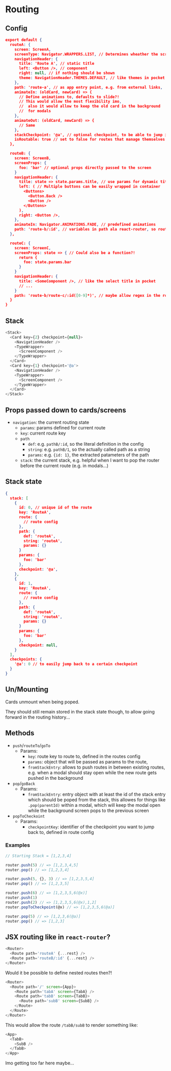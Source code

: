 # Routing

## Config

```json
export default {
  routeA: {
    screen: ScreenA,
    screenType: Navigator.WRAPPERS.LIST, // Determines wheather the screen will be wrapped in a ScrollView or ListView?!
    navigationHeader: {
      title: 'Route A', // static title
      left: <Button />, // component
      right: null, // if nothing should be shown
      theme: NavigationHeader.THEMES.DEFAULT, // like themes in pocket
    },
    path: 'route-a', // as app entry point, e.g. from external links,
    animateIn: (oldCard, newCard) => {
      // Define animations to, defaults to slide?!
      // This would allow the most flexibility imo,
      //  also it would allow to keep the old card in the background
      //  for modals
    },
    animateOut: (oldCard, newCard) => {
      // Same
    },
    stackCheckpoint: '@a', // optional checkpoint, to be able to jump in history?!, ala .popToCheckpoint(@a)
    isRoutable: true // set to false for routes that manage themselves and should not appear when running through the history, e.g. modals?!
  },

  routeB: {
    screen: ScreenB,
    screenProps: {
      foo: 'bar' // optional props directly passed to the screen
    }
    navigationHeader: {
      title: state => state.params.title, // use params for dynamic titles, see react-native-navigation
      left: ( // Multiple buttons can be easily wrapped in container
        <Buttons>
          <Button.Back />
          <Button />
        </Buttons>
      ),
      right: <Button />,
    },
    animateIn: Navigator.ANIMATIONS.FADE, // predefined animations
    path: 'route-b/:id', // variables in path ala react-router, so route/1 would automatically set state.params.id=1
  },

  routeC: {
    screen: ScreenC,
    screenProps: state => { // Could also be a function?!
      return {
        foo: state.params.bar
      }
    }
    navigationHeader: {
      title: <SomeComponent />, // like the select title in pocket
      // ...
    }
    path: 'route-b/route-c/:id([0-9]*)', // maybe allow regex in the route placeholders?!
  }
}
```

## Stack

```js
<Stack>
  <Card key={2} checkpoint={null}>
    <NavigationHeader />
    <TypeWrapper>
      <ScreenComponent />
    </TypeWrapper>
  </Card>
  <Card key={1} checkpoint='@a'>
    <NavigationHeader />
    <TypeWrapper>
      <ScreenComponent />
    </TypeWrapper>
  </Card>
</Stack>
```

## Props passed down to cards/screens
 - `navigation`: the current routing state
   - `params`: params defined for current route
   - `key`: current route key
   - `path`
     - `def`: e.g. `pathB/:id`, so the literal definition in the config
     - `string`: e.g. `pathB/1`, so the actually called path as a string
     - `params`: e.g. `{id: 1}`, the extracted patameters of the path
   - `stack`: the current stack, e.g. helpful when I want to pop the router before the current route (e.g. in modals...)


## Stack state

```json
{
  stack: [
    {
      id: 0, // unique id of the route
      key: 'RouteA',
      route: {
        // route config
      },
      path: {
        def: 'routeA',
        string: 'routeA',
        params: {}
      }
      params: {
        foo: 'bar'
      },
      checkpoint: '@a',
    },
    {
      id: 1,
      key: 'RouteA',
      route: {
        // route config
      },
      path: {
        def: 'routeA',
        string: 'routeA',
        params: {}
      }
      params: {
        foo: 'bar'
      },
      checkpoint: null,
    }
  ],
  checkpoints: {
    '@a': 0 // to easily jump back to a certain checkpoint
  }
}
```


## Un/Mounting

Cards unmount when being poped.

They should still remain stored in the stack state though, to allow going forward in the routing history...


## Methods

 - `push`/`routeTo`/`goTo`
   - Params:
     - `key`: route key to route to, defined in the routes config
     - `params`: object that will be passed as params to the route,
     - `fromStackEntry`: allows to push routes in between existing routes, e.g. when a modal should stay open while the new route gets pushed in the background
 - `pop`/`goBack`
   - Params:
     - `fromStackEntry`: entry object with at least the id of the stack entry which should be poped from the stack, this allowes for things like `.pop(parentId)` within a modal, which will keep the modal open while the background screen pops to the previous screen
 - `popToCheckoint`
   - Params:
     - `checkpointKey`: identifier of the checkpoint you want to jump back to,
     defined in route config


### Examples

```js
// Starting Stack = [1,2,3,4]

router.push(5) // => [1,2,3,4,5]
router.pop() // => [1,2,3,4]

router.push(5, {}, 3) // => [1,2,3,5,4]
router.pop() // => [1,2,3,5]

router.push(6) // => [1,2,3,5,6(@x)]
router.push(1)
router.push(2) // => [1,2,3,5,6(@x),1,2]
router.popToCheckpoint(@x) // => [1,2,3,5,6(@a)]

router.pop(5) // => [1,2,3,6(@a)]
router.pop() // => [1,2,3]
```


## JSX routing like in `react-router`?

```js
<Router>
  <Route path='routeA' {...rest} />
  <Route path='routeB/:id' {...rest} />
</Router>
```

Would it be possible to define nested routes then?!

```js
<Router>
  <Route path='/' screen={App}>
    <Route path='tabA' screen={TabA} />
    <Route path='tabB' screen={TabB}>
      <Route path='subB' screen={SubB} />
    </Route>
  </Route>
</Router>
```

This would allow the route `/tabB/subB` to render something like:
```js
<App>
  <TabB>
    <SubB />
  </TabB>
</App>
```

Imo getting too far here maybe...